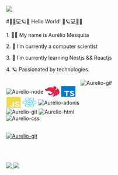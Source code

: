 ![](https://visitor-badge.glitch.me/badge?page_id=Mateussj)

#🤘🎸💻🪐🌌 Hello World! 🌌🪐💻🎸🤘

<div>
<p>1. 🙋‍♂️ My name is Aurélio Mesquita</p>
<p>2. 🔭 I’m currently a computer scientist</p>
<p>3. 📓 I’m currently learning Nestjs && Reactjs</p>
<p>4. 🪐 Passionated by technologies.</p>
<img align="right" alt="Aurelio-gif" height="200" width="300" src="https://github.com/AurelioMesquita/Aurelio-Mesquita/blob/master/coding.gif")
</div>
<div style="display: inline_block"><br>
<img align="center" alt="Aurelio-node" height="30" width="40" src="https://cdn.jsdelivr.net/gh/devicons/devicon/icons/nodejs/nodejs-original.svg" />
<img align="center" alt="Aurelio-nest" height="30" width="40" src="https://raw.githubusercontent.com/devicons/devicon/master/icons/nestjs/nestjs-plain.svg">
<img align="center" alt="Aurelio-ts" height="30" width="40" src="https://raw.githubusercontent.com/devicons/devicon/master/icons/typescript/typescript-plain.svg">
<img align="center" alt="Aurelio-js" height="30" width="40" src="https://raw.githubusercontent.com/devicons/devicon/master/icons/javascript/javascript-plain.svg">
<img align="center" alt="Aurelio-react" height="30" width="40" src="https://raw.githubusercontent.com/devicons/devicon/master/icons/react/react-original.svg">
<img align="center" alt="Aurelio-adonis" height="30" width="40" src="https://cdn.jsdelivr.net/gh/devicons/devicon/icons/adonisjs/adonisjs-original.svg" />
<img align="center" alt="Aurelio-git" height="30" width="40" src="https://cdn.jsdelivr.net/gh/devicons/devicon/icons/git/git-original.svg" />
<img align="center" alt="Aurelio-html" height="30" width="40" src="https://cdn.jsdelivr.net/gh/devicons/devicon/icons/html5/html5-original.svg" />
<img align="center" alt="Aurelio-css" height="30" width="40" src="https://cdn.jsdelivr.net/gh/devicons/devicon/icons/css3/css3-original.svg" />

</div>


##
<div>
<a href="https://www.linkedin.com/in/aurélio-mesquita-7b5787190"target="_blank"><img align="center" alt="Aurelio-git" height="30" width="120" src="https://img.shields.io/badge/LinkedIn-0077B5?style=for-the-badge&logo=linkedin&logoColor=white" /></a>


##

<div style="display: inline_block"><br><br>
<a href="https://github.com/AurelioMesquita">
<img height="180cm" src="https://github-readme-stats.vercel.app/api?username=AurelioMesquita&show_icons=true&theme=dracula&count_private=true"/>
<img height="180cm" src="https://github-readme-stats.vercel.app/api/top-langs/?username=AurelioMesquita&layout=compact&langs_count=168&&theme=dracula"/>
</div>

